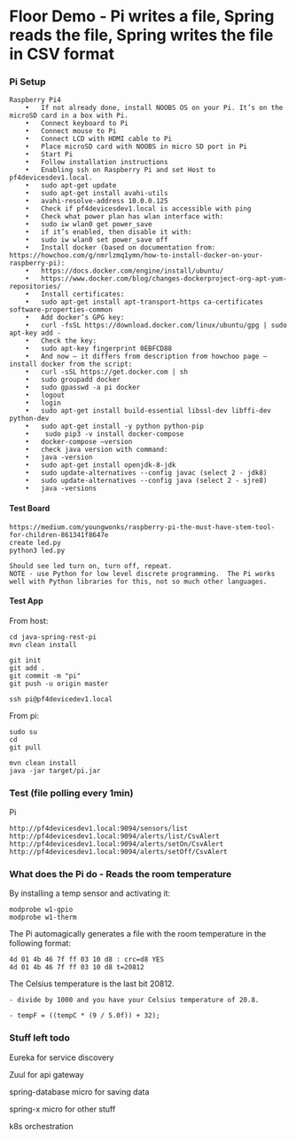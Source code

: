# Floor Demo - Pi writes a file, Spring reads the file, Spring writes the file in CSV format

### Pi Setup
```
Raspberry Pi4
	•	If not already done, install NOOBS OS on your Pi. It’s on the microSD card in a box with Pi. 
	•	Connect keyboard to Pi
	•	Connect mouse to Pi
	•	Connect LCD with HDMI cable to Pi
	•	Place microSD card with NOOBS in micro SD port in Pi
	•	Start Pi
	•	Follow installation instructions
	•	Enabling ssh on Raspberry Pi and set Host to pf4devicesdev1.local.
	•	sudo apt-get update
	•	sudo apt-get install avahi-utils
	•	avahi-resolve-address 10.0.0.125
	•	Check if pf4devicesdev1.local is accessible with ping
	•	Check what power plan has wlan interface with:
	•	sudo iw wlan0 get power_save
	•	if it’s enabled, then disable it with:
	•	sudo iw wlan0 set power_save off
	•	Install docker (based on documentation from: https://howchoo.com/g/nmrlzmq1ymn/how-to-install-docker-on-your-raspberry-pi):
	•	https://docs.docker.com/engine/install/ubuntu/
	•	https://www.docker.com/blog/changes-dockerproject-org-apt-yum-repositories/
	•	Install certificates:
	•	sudo apt-get install apt-transport-https ca-certificates software-properties-common
	•	Add docker’s GPG key:
	•	curl -fsSL https://download.docker.com/linux/ubuntu/gpg | sudo apt-key add -
	•	Check the key:
	•	sudo apt-key fingerprint 0EBFCD88
	•	And now – it differs from description from howchoo page – install docker from the script:
	•	curl -sSL https://get.docker.com | sh
	•	sudo groupadd docker
	•	sudo gpasswd -a pi docker
	•	logout
	•	login
	•	sudo apt-get install build-essential libssl-dev libffi-dev python-dev
	•	sudo apt-get install -y python python-pip
	•	 sudo pip3 -v install docker-compose
	•	docker-compose —version
	•	check java version with command:
	•	java -version
	•	sudo apt-get install openjdk-8-jdk
	•	sudo update-alternatives --config javac (select 2 - jdk8)
	•	sudo update-alternatives --config java (select 2 - sjre8)
	•	java -versions
```

#### Test Board
```
https://medium.com/youngwonks/raspberry-pi-the-must-have-stem-tool-for-children-861341f8647e
create led.py
python3 led.py

Should see led turn on, turn off, repeat.
NOTE - use Python for low level discrete programming.  The Pi works well with Python libraries for this, not so much other languages.
```

#### Test App

From host:

```
cd java-spring-rest-pi
mvn clean install
```

```
git init
git add .
git commit -m "pi"
git push -u origin master
```

```
ssh pi@pf4devicedev1.local
```

From pi:

```
sudo su
cd
git pull

mvn clean install
java -jar target/pi.jar
```


### Test (file polling every 1min)

Pi

```
http://pf4devicesdev1.local:9094/sensors/list
http://pf4devicesdev1.local:9094/alerts/list/CsvAlert
http://pf4devicesdev1.local:9094/alerts/setOn/CsvAlert
http://pf4devicesdev1.local:9094/alerts/setOff/CsvAlert
```

### What does the Pi do - Reads the room temperature
By installing a temp sensor and activating it:

```
modprobe w1-gpio  
modprobe w1-therm
```

The Pi automagically generates a file with the room temperature in the following format:

```
4d 01 4b 46 7f ff 03 10 d8 : crc=d8 YES  
4d 01 4b 46 7f ff 03 10 d8 t=20812  
```

The Celsius temperature is the last bit 20812.
	
	- divide by 1000 and you have your Celsius temperature of 20.8.
	
	- tempF = ((tempC * (9 / 5.0f)) + 32);
	
### Stuff left todo

Eureka for service discovery

Zuul for api gateway

spring-database micro for saving data

spring-x micro for other stuff

k8s orchestration